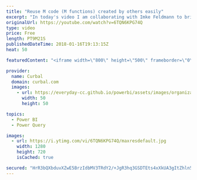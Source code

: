```yaml
---
title: "Reuse M code (M functions) created by others easily"
excerpt: "In today's video I am collaborating with Imke Feldmann to bring you the best that M or Power Query has to offer.  We will show you how you can easily re-use M functions in your reports.  Link to the sources: http://www.thebiccountant.com/2017/12/11/date-datesbetween-retrieve-dates-between-2-dates-power-bi-power-query/"
originalUrl: https://youtube.com/watch?v=6TQN6KPG74Q
type: video
price: Free
length: PT9M21S
publishedDateTime: 2018-01-16T19:13:15Z
heat: 50

featuredContent: "<iframe width=\"800\" height=\"500\" frameborder=\"0\" src=\"https://www.youtube.com/embed/6TQN6KPG74Q\" allow=\"accelerometer; autoplay; encrypted-media; gyroscope; picture-in-picture\" allowfullscreen></iframe>"

provider:
  name: Curbal
  domain: curbal.com
  images:
    - url: https://everyday-cc.github.io/powerbi/assets/images/organizations/curbal.com-50x50.jpg
      width: 50
      height: 50

topics:
  - Power BI
  - Power Query

images:
  - url: https://i.ytimg.com/vi/6TQN6KPG74Q/maxresdefault.jpg
    width: 1280
    height: 720
    isCached: true

secured: "HrR3bQXbduvXZwE5BrzIdbMV3TRdY2/+JgR3hq3GSDTEts4xXkUA3gItZhln5YBJcscnZBfxl2SmYCTmwcvN9+1oWXDnif4Dyihq0sEIeX5nabZEReh/WDLYpI/QjEDucPAu0X7Cl8cY3e7tVJt0THV4NZYWCDe8TbUHKNuFqPZWBQp9Ten83jHLLM/UTXDXWw6lZQljiRFFYQ45/rUbzxHq1PZp1i9jf1r3JBaaOl9hB3qCqB7C0sDVwPH7a+ppnAxCQVoZCCSMgE39/cnAtEH9TccnYj4/OCzl0KOJHozFFYVaXXADk9CJnXaHsF50tXOo6tC3gEgcZxI/IbB4ZiXrLsGWDmc6C+qAUmZTKKWSeukHTV9r/7ItYLoI7pwVyPaw8WpxPBp32YWRqAC0sBH/plsp8W4nAT1jZT6psXs=;DmIIvLu3/3I+IeePApn8lQ=="
---
```


